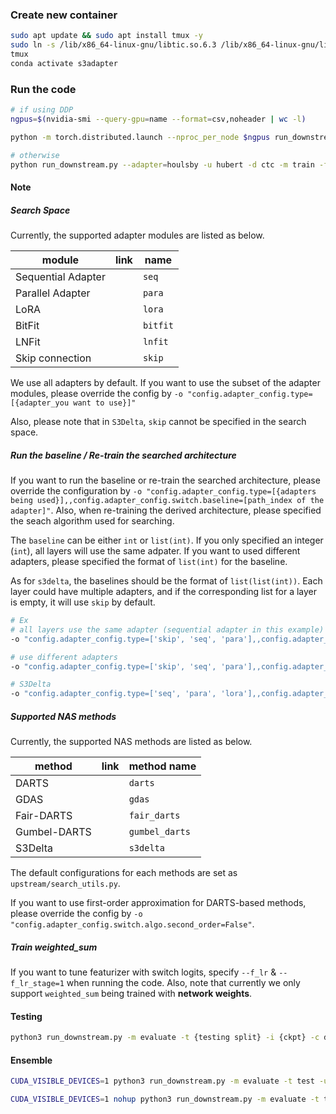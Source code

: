 ### Create new container

```bash
sudo apt update && sudo apt install tmux -y
sudo ln -s /lib/x86_64-linux-gnu/libtic.so.6.3 /lib/x86_64-linux-gnu/libtinfow.so.6
tmux
conda activate s3adapter
```

### Run the code

```bash
# if using DDP
ngpus=$(nvidia-smi --query-gpu=name --format=csv,noheader | wc -l)

python -m torch.distributed.launch --nproc_per_node $ngpus run_downstream.py --adapter=houlsby -u hubert -d ctc -m train -f -n {exp dir name} -uac upstream/adapterConfig.yaml -c downstream/ctc/libriphone.yaml --ngpu ${ngpus} --online -o "config.runner.gradient_accumulate_steps={original_steps / ngpus}" --stage1_ratio=0.5

# otherwise
python run_downstream.py --adapter=houlsby -u hubert -d ctc -m train -f -n {exp_dir_name} -uac upstream/adapterConfig.yaml -c downstream/ctc/libriphone.yaml --online -o "config.adapter_config.type={your_search_space}" --stage1_ratio={steps_for_searching} --search_algo={NAS methods}
```

#### Note

##### Search Space

Currently, the supported adapter modules are listed as below.

| module | link | name |
|-|-|-|
| Sequential Adapter | | `seq`|
| Parallel Adapter | | `para`|
| LoRA | | `lora` |
| BitFit | | `bitfit` |
| LNFit | | `lnfit` |
| Skip connection || `skip` |

We use all adapters by default. If you want to use the subset of the adapter modules, please override the config by `-o "config.adapter_config.type=[{adapter_you want to use}]"`

Also, please note that in `S3Delta`, `skip` cannot be specified in the search space.

##### Run the baseline / Re-train the searched architecture

If you want to run the baseline or re-train the searched architecture, please override the configuration by `-o "config.adapter_config.type=[{adapters being used}],,config.adapter_config.switch.baseline=[path_index of the adapter]"`. Also, when re-training the derived architecture, please specified the seach algorithm used for searching.

The `baseline` can be either `int` or `list(int)`. If you only specified an integer (`int`), all layers will use the same adpater. If you want to used different adapters, please specified the format of `list(int)` for the baseline.

As for `s3delta`, the baselines should be the format of `list(list(int))`. Each layer could have multiple adapters, and if the corresponding list for a layer is empty, it will use `skip` by default.

```bash
# Ex
# all layers use the same adapter (sequential adapter in this example)
-o "config.adapter_config.type=['skip', 'seq', 'para'],,config.adapter_config.switch.baseline=1"

# use different adapters
-o "config.adapter_config.type=['skip', 'seq', 'para'],,config.adapter_config.switch.baseline=[0, 1, 2, 0, 0, 1, 1, 2, 2, 0, 1, 2]"

# S3Delta
-o "config.adapter_config.type=['seq', 'para', 'lora'],,config.adapter_config.switch.baseline=[[0, 1], [], [0, 2], [1], [0, 2], [], [1], [0, 2], [2], [], [1, 2], [1]]"
```

##### Supported NAS methods

Currently, the supported NAS methods are listed as below.

| method | link | method name |
|-|-|-|
| DARTS || `darts` |
| GDAS || `gdas`|
| Fair-DARTS || `fair_darts`|
| Gumbel-DARTS || `gumbel_darts`|
| S3Delta || `s3delta`|

The default configurations for each methods are set as `upstream/search_utils.py`.

If you want to use first-order approximation for DARTS-based methods, please override the config by `-o "config.adapter_config.switch.algo.second_order=False"`.

##### Train weighted_sum
If you want to tune featurizer with switch logits, specify `--f_lr` & `--f_lr_stage=1` when running the code. Also, note that currently we only support `weighted_sum` being trained with **network weights**.

#### Testing

```bash
python3 run_downstream.py -m evaluate -t {testing split} -i {ckpt} -c downstream/ctc/libriphone.yaml --adapter=houlsby -u hubert -d ctc -uac upstream/adapterConfig.yaml -n {exp name}
```

#### Ensemble

```bash
CUDA_VISIBLE_DEVICES=1 python3 run_downstream.py -m evaluate -t test -u wav2vec2 -d ctc -f -n test -o "config.adapter_config.type=['seq', 'para', 'lora']" --ensemble result/downstream/wav2vec2_pr_seq_bak/dev-best.ckpt result/downstream/wav2vec2_pr_para_bak/dev-best.ckpt result/downstream/wav2vec2_pr_para_bak/dev-best.ckpt --adapter=houlsby -c downstream/ctc/libriphone.yaml

CUDA_VISIBLE_DEVICES=1 nohup python3 run_downstream.py -m evaluate -t test -u wav2vec2 -d ctc -f -n test -o "config.adapter_config.type=['seq', 'para', 'lora']" --ensemble result/downstream/wav2vec2_pr_seq_bak/dev-best.ckpt result/downstream/wav2vec2_pr_para_bak/dev-best.ckpt --adapter=houlsby -c downstream/ctc/libriphone.yaml | tee /work/u2752721/trash/test_rover.out
```